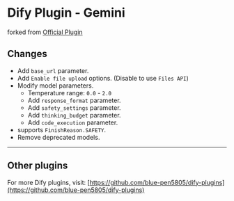 # Dify Plugin - Gemini

forked from [Official Plugin](https://github.com/langgenius/dify-official-plugins/tree/main/models/gemini)

## Changes

- Add `base_url` parameter.
- Add `Enable file upload` options. (Disable to use `Files API`)
- Modify model parameters.
  - Temperature range: `0.0` - `2.0`
  - Add `response_format` parameter.
  - Add `safety_settings` parameter.
  - Add `thinking_budget` parameter.
  - Add `code_execution` parameter.
- supports `FinishReason.SAFETY`.
- Remove deprecated models.

---

## Other plugins

For more Dify plugins, visit: [https://github.com/blue-pen5805/dify-plugins](https://github.com/blue-pen5805/dify-plugins)
